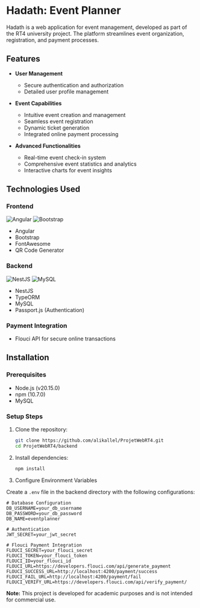 # Hadath: Event Planner 

Hadath is a web application for event management, developed as part of the RT4 university project. The platform streamlines event organization, registration, and payment processes.

##  Features

- **User Management**
  - Secure authentication and authorization
  - Detailed user profile management

- **Event Capabilities**
  - Intuitive event creation and management
  - Seamless event registration
  - Dynamic ticket generation
  - Integrated online payment processing

- **Advanced Functionalities**
  - Real-time event check-in system
  - Comprehensive event statistics and analytics
  - Interactive charts for event insights

##  Technologies Used

### Frontend
![Angular](https://img.shields.io/badge/Angular-16.2.16-red)
![Bootstrap](https://img.shields.io/badge/Bootstrap-5.3-purple)
- Angular
- Bootstrap
- FontAwesome
- QR Code Generator

### Backend
![NestJS](https://img.shields.io/badge/NestJS-10.4-red)
![MySQL](https://img.shields.io/badge/MySQL-blue)
- NestJS
- TypeORM
- MySQL
- Passport.js (Authentication)

### Payment Integration
- Flouci API for secure online transactions

##  Installation

### Prerequisites
- Node.js (v20.15.0)
- npm (10.7.0)
- MySQL

### Setup Steps

1. Clone the repository:
   ```bash
   git clone https://github.com/alikallel/ProjetWebRT4.git
   cd ProjetWebRT4/backend
   ```

2. Install dependencies:
   ```bash
   npm install
   ```

3. Configure Environment Variables

Create a `.env` file in the backend directory with the following configurations:

```env
# Database Configuration
DB_USERNAME=your_db_username
DB_PASSWORD=your_db_password
DB_NAME=eventplanner

# Authentication
JWT_SECRET=your_jwt_secret

# Flouci Payment Integration
FLOUCI_SECRET=your_flouci_secret
FLOUCI_TOKEN=your_flouci_token
FLOUCI_ID=your_flouci_id
FLOUCI_URL=https://developers.flouci.com/api/generate_payment
FLOUCI_SUCCESS_URL=http://localhost:4200/payment/success
FLOUCI_FAIL_URL=http://localhost:4200/payment/fail
FLOUCI_VERIFY_URL=https://developers.flouci.com/api/verify_payment/
```


**Note:** This project is developed for academic purposes and is not intended for commercial use.

